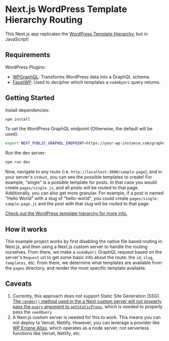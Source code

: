 # Next.js WordPress Template Hierarchy Routing

This Next.js app replicates the [WordPress Template Hierarchy](https://developer.wordpress.org/themes/basics/template-hierarchy/#visual-overview), but in JavaScript!

## Requirements

WordPress Plugins:

- [WPGraphQL](https://wordpress.org/plugins/wp-graphql/): Transforms WordPress data into a GraphQL schema.
- [FaustWP](https://wordpress.org/plugins/faustwp/): Used to decipher which templates a `nodeByUri` query returns.

## Getting Started

Install dependencies:

```bash
npm install
```

To set the WordPress GraphQL endpoint (Otherwise, the default will be used):

```bash
export NEXT_PUBLIC_GRAPHQL_ENDPOINT=https://your-wp-instance.com/graphql
```

Run the dev server:

```bash
npm run dev
```

Now, navigate to any route (i.e. `http://localhost:3000/sample-page`), and in your server's `stdout`, you can see the possible templates to create! For example, "single" is a possible template for posts. In that case you would create `pages/single.js`, and all posts will be routed to that page. Additionally, you can also get more granular. For example, if a post is named "Hello World" with a slug of "hello-world", you could create `pages/single-sample-page.js` and the post with that slug will be routed to that page.

[Check out the WordPress template hierarchy for more info.](https://developer.wordpress.org/themes/basics/template-hierarchy/#visual-overview)

## How it works

This example project works by first disabling the native file based routing in Next.js, and then using a Next.js custom server to handle the routing ourselves. From there, we make a `nodeByUri` GraphQL request based on the server's `Request` url to get some basic info about the route: the `id`, `slug`, `templates`, etc. From there, we determine what templates are available from the `pages` directory, and render the most specific template available.

## Caveats

1. Currently, this approach does not support Static Site Generation (SSG). [The `render()` method used in the a Next custom server will not properly pass the `query` argument to `getStaticProps`](https://github.com/vercel/next.js/issues/10071), which is needed to properly pass the `seedQuery`
2. A Next.js custom server is needed for this to work. This means you can not deploy to Vercel, Netlify. However, you can leverage a provider like [WP Engine Atlas](https://wpengine.com/atlas), which operates as a node server, not serverless functions like Vercel, Netlify, etc.
